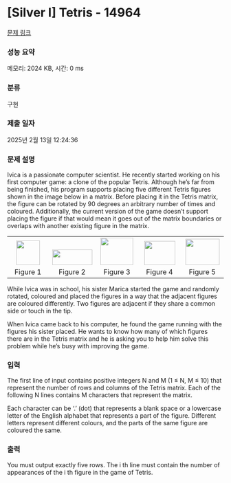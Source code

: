 # [Silver I] Tetris - 14964 

[문제 링크](https://www.acmicpc.net/problem/14964) 

### 성능 요약

메모리: 2024 KB, 시간: 0 ms

### 분류

구현

### 제출 일자

2025년 2월 13일 12:24:36

### 문제 설명

<p>Ivica is a passionate computer scientist. He recently started working on his first computer game: a clone of the popular Tetris. Although he’s far from being finished, his program supports placing five different Tetris figures shown in the image below in a matrix. Before placing it in the Tetris matrix, the figure can be rotated by 90 degrees an arbitrary number of times and coloured. Additionally, the current version of the game doesn’t support placing the figure if that would mean it goes out of the matrix boundaries or overlaps with another existing figure in the matrix.</p>

<table class="table" style="width:100%">
	<tbody>
		<tr>
			<td style="text-align:center; vertical-align:bottom; width:20%"><img alt="" src="https://onlinejudgeimages.s3-ap-northeast-1.amazonaws.com/problem/14964/1.png" style="height:57px; width:55px"></td>
			<td style="text-align:center; vertical-align:bottom; width:20%"><img alt="" src="https://onlinejudgeimages.s3-ap-northeast-1.amazonaws.com/problem/14964/2.png" style="height:36px; width:93px"></td>
			<td style="text-align:center; vertical-align:bottom; width:20%"><img alt="" src="https://onlinejudgeimages.s3-ap-northeast-1.amazonaws.com/problem/14964/3.png" style="height:64px; width:76px"></td>
			<td style="text-align:center; vertical-align:bottom; width:20%"><img alt="" src="https://onlinejudgeimages.s3-ap-northeast-1.amazonaws.com/problem/14964/4.png" style="height:56px; width:72px"></td>
			<td style="text-align:center; vertical-align:bottom; width:20%"><img alt="" src="https://onlinejudgeimages.s3-ap-northeast-1.amazonaws.com/problem/14964/5.png" style="height:61px; width:79px"></td>
		</tr>
		<tr>
			<td style="text-align:center; width:20%">Figure 1</td>
			<td style="text-align:center; width:20%">Figure 2</td>
			<td style="text-align:center; width:20%">Figure 3</td>
			<td style="text-align:center; width:20%">Figure 4</td>
			<td style="text-align:center; width:20%">Figure 5</td>
		</tr>
	</tbody>
</table>

<p>While Ivica was in school, his sister Marica started the game and randomly rotated, coloured and placed the figures in a way that the adjacent figures are coloured differently. Two figures are adjacent if they share a common side or touch in the tip.</p>

<p>When Ivica came back to his computer, he found the game running with the figures his sister placed. He wants to know how many of which figures there are in the Tetris matrix and he is asking you to help him solve this problem while he’s busy with improving the game.</p>

### 입력 

 <p>The first line of input contains positive integers N and M (1 ≤ N, M ≤ 10) that represent the number of rows and columns of the Tetris matrix. Each of the following N lines contains M characters that represent the matrix.</p>

<p>Each character can be ‘.’ (dot) that represents a blank space or a lowercase letter of the English alphabet that represents a part of the figure. Different letters represent different colours, and the parts of the same figure are coloured the same.</p>

### 출력 

 <p>You must output exactly five rows. The i th line must contain the number of appearances of the i th figure in the game of Tetris.</p>

